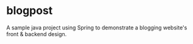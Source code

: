 # blogpost
A sample java project using Spring to demonstrate a blogging website's front &amp; backend design.
